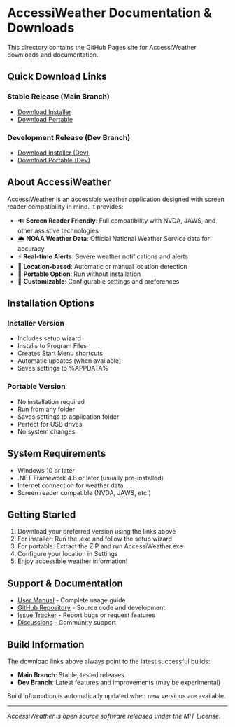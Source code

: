 # AccessiWeather Documentation & Downloads

This directory contains the GitHub Pages site for AccessiWeather downloads and documentation.

## Quick Download Links

### Stable Release (Main Branch)
- [Download Installer](https://nightly.link/Orinks/AccessiWeather/workflows/build/main)
- [Download Portable](https://nightly.link/Orinks/AccessiWeather/workflows/build/main)

### Development Release (Dev Branch)
- [Download Installer (Dev)](https://nightly.link/Orinks/AccessiWeather/workflows/build/dev)
- [Download Portable (Dev)](https://nightly.link/Orinks/AccessiWeather/workflows/build/dev)

## About AccessiWeather

AccessiWeather is an accessible weather application designed with screen reader compatibility in mind. It provides:

- 🔊 **Screen Reader Friendly**: Full compatibility with NVDA, JAWS, and other assistive technologies
- 🌦️ **NOAA Weather Data**: Official National Weather Service data for accuracy
- ⚡ **Real-time Alerts**: Severe weather notifications and alerts
- 🎯 **Location-based**: Automatic or manual location detection
- 💼 **Portable Option**: Run without installation
- 🔧 **Customizable**: Configurable settings and preferences

## Installation Options

### Installer Version
- Includes setup wizard
- Installs to Program Files
- Creates Start Menu shortcuts
- Automatic updates (when available)
- Saves settings to %APPDATA%

### Portable Version
- No installation required
- Run from any folder
- Saves settings to application folder
- Perfect for USB drives
- No system changes

## System Requirements

- Windows 10 or later
- .NET Framework 4.8 or later (usually pre-installed)
- Internet connection for weather data
- Screen reader compatible (NVDA, JAWS, etc.)

## Getting Started

1. Download your preferred version using the links above
2. For installer: Run the .exe and follow the setup wizard
3. For portable: Extract the ZIP and run AccessiWeather.exe
4. Configure your location in Settings
5. Enjoy accessible weather information!

## Support & Documentation

- [User Manual](user_manual.html) - Complete usage guide
- [GitHub Repository](https://github.com/Orinks/AccessiWeather) - Source code and development
- [Issue Tracker](https://github.com/Orinks/AccessiWeather/issues) - Report bugs or request features
- [Discussions](https://github.com/Orinks/AccessiWeather/discussions) - Community support

## Build Information

The download links above always point to the latest successful builds:

- **Main Branch**: Stable, tested releases
- **Dev Branch**: Latest features and improvements (may be experimental)

Build information is automatically updated when new versions are available.

---

*AccessiWeather is open source software released under the MIT License.*
